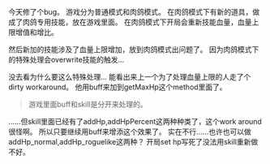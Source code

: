 今天修了个bug。
游戏分为普通模式和肉鸽模式。
在肉鸽模式下有新的道具，做成了肉鸽专用技能，放在游戏里面。
在肉鸽模式下开局会重新技能血量，血量上限增值和增比。

然后新加的技能涉及了血量上限增加，放到肉鸽模式出问题了。
因为肉鸽模式下的特殊处理会overwrite技能的触发…

没去看为什么要这么特殊处理…
能看出来上一个为了处理血量上限的人走了个dirty workaround。
他用buff来加到getMaxHp这个method里面了。

>游戏里面buff和skill是分开来处理的。

……但skill里面已经有了addHp,addHpPercent这两种种类了，这个work around很怪啊。
所以只要继续用buff来增添这个效果了。
实在不行……也许也可以做addHp_normal,addHp_roguelike这两种？
开局set hp写死了没法用skill重新做不好。
